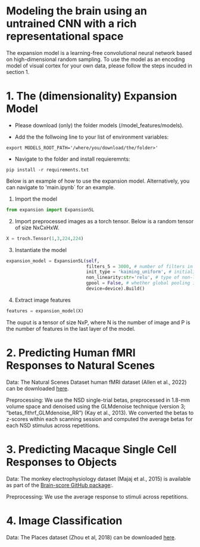 # Modeling the brain using an untrained CNN with a rich representational space

The expansion model is a learning-free convolutional neural network based on high-dimensional random sampling. To use the model as an encoding model of visual cortex for your own data, please follow the steps incuded in section 1.  


# 1. The (dimensionality) Expansion Model

- Please download (only) the folder models (/model_features/models).

- Add the the follwoing line to your list of environment variables:
```
export MODELS_ROOT_PATH='/where/you/download/the/folder>'
```

- Navigate to the folder and install requieremnts:
```
pip install -r requirements.txt 
```


Below is an example of how to use the expansion model. Alternatively, you can navigate to 'main.ipynb` for an example.

1. Import the model
```python
from expansion import Expansion5L
```

2. Import preprocessed images as a torch tensor. Below is a random tensor of size NxCxHxW.
```python
X = troch.Tensor(1,3,224,224)
```

3. Instantiate the model
```python
expansion_model = Expansion5L(self, 
                              filters_5 = 3000, # number of filters in the last convolution layer of the mdoel
                              init_type = 'kaiming_uniform', # initialization type used for random filters
                              non_linearity:str='relu', # type of non-linear activation function used in all model layers
                              gpool = False, # whether global pooling is applied to the output 
                              device=device).Build()

```

4. Extract image features
```python
features = expansion_model(X)
```

The ouput is a tensor of size NxP, where N is the number of image and P is the number of features in the last layer of the model.


# 2. Predicting Human fMRI Responses to Natural Scenes

Data:
The Natural Scenes Dataset human fMRI dataset (Allen et al., 2022) can be downloaded [here](https://naturalscenesdataset.org/). 

Preprocessing:
We use the NSD single-trial betas, preprocessed in 1.8-mm volume space and denoised using the GLMdenoise technique (version 3; “betas_fithrf_GLMdenoise_RR”) (Kay et al., 2013). We converted the betas to z-scores within each scanning session and computed the average betas for each NSD stimulus across repetitions. 

 
# 3. Predicting Macaque Single Cell Responses to Objects 

Data:
The monkey electrophysiology dataset (Majaj et al., 2015) is available as part of the [Brain-score GitHub package](https://github.com/brain-score):. 

Preprocessing:
We use the average response to stimuli across repetitions. 


# 4. Image Classification 

Data:
The Places dataset (Zhou et al, 2018) can be downloaded [here](http://places.csail.mit.edu/).


  
  

